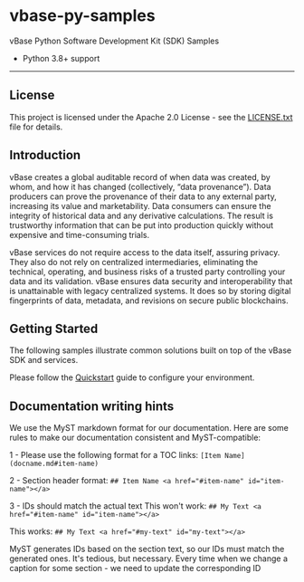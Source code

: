 # vbase-py-samples

vBase Python Software Development Kit (SDK) Samples

-   Python 3.8+ support

---

## License

This project is licensed under the Apache 2.0 License - see the [LICENSE.txt](LICENSE.txt) file for details.

## Introduction

vBase creates a global auditable record of when data was created, by whom, and how it has changed (collectively, “data provenance”). Data producers can prove the provenance of their data to any external party, increasing its value and marketability. Data consumers can ensure the integrity of historical data and any derivative calculations. The result is trustworthy information that can be put into production quickly without expensive and time-consuming trials.

vBase services do not require access to the data itself, assuring privacy. They also do not rely on centralized intermediaries, eliminating the technical, operating, and business risks of a trusted party controlling your data and its validation. vBase ensures data security and interoperability that is unattainable with legacy centralized systems. It does so by storing digital fingerprints of data, metadata, and revisions on secure public blockchains.

## Getting Started

The following samples illustrate common solutions built on top of the vBase SDK and services.

Please follow the [Quickstart](docs/quickstart.md) guide to configure your environment.

## Documentation writing hints
We use the MyST markdown format for our documentation. Here are some rules to make our documentation consistent and MyST-compatible:

1 - Please use the following format for a TOC links:
`[Item Name](docname.md#item-name)`

2 - Section header format:
`## Item Name <a href="#item-name" id="item-name"></a>`

3 - IDs should match the actual text
This won't work:
`## My Text <a href="#item-name" id="item-name"></a>`

This works: `## My Text <a href="#my-text" id="my-text"></a>`

MyST generates IDs based on the section text, so our IDs must match the generated ones. It's tedious, but necessary.
Every time when we change a caption for some section - we need to update the corresponding ID
